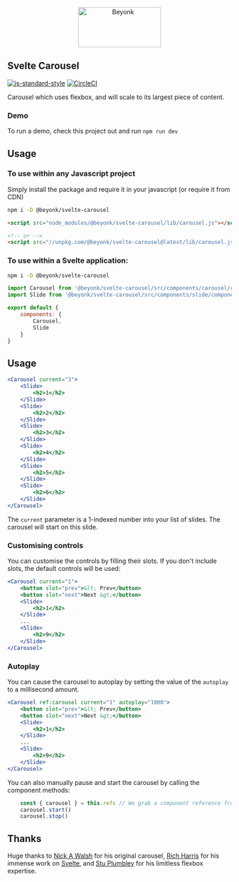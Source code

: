 <p align="center">
  <img width="186" height="90" src="https://user-images.githubusercontent.com/218949/44782765-377e7c80-ab80-11e8-9dd8-fce0e37c235b.png" alt="Beyonk" />
</p>

## Svelte Carousel

[![js-standard-style](https://img.shields.io/badge/code%20style-standard-brightgreen.svg)](http://standardjs.com) [![CircleCI](https://circleci.com/gh/beyonk-adventures/svelte-carousel.svg?style=shield)](https://circleci.com/gh/beyonk-adventures/svelte-carousel)


Carousel which uses flexbox, and will scale to its largest piece of content.

### Demo

To run a demo, check this project out and run `npm run dev`

## Usage

### To use within any Javascript project
Simply install the package and require it in your javascript (or require it from CDN)

```bash
npm i -D @beyonk/svelte-carousel
```

```html
<script src="node_modules/@beyonk/svelte-carousel/lib/carousel.js"></script>

<!-- or -->
<script src="//unpkg.com/@beyonk/svelte-carousel@latest/lib/carousel.js"></script>
```

### To use within a Svelte application:

```bash
npm i -D @beyonk/svelte-carousel
```

```js
import Carousel from '@beyonk/svelte-carousel/src/components/carousel/component.svelte'
import Slide from '@beyonk/svelte-carousel/src/components/slide/component.svelte'

export default {
	components: {
		Carousel,
		Slide
	}
}
```

## Usage

```jsx
<Carousel current="3">
	<Slide>
		<h2>1</h2>
	</Slide>
	<Slide>
		<h2>2</h2>
	</Slide>
	<Slide>
		<h2>3</h2>
	</Slide>
	<Slide>
		<h2>4</h2>
	</Slide>
	<Slide>
		<h2>5</h2>
	</Slide>
	<Slide>
		<h2>6</h2>
	</Slide>
</Carousel>
```

The `current` parameter is a 1-indexed number into your list of slides. The carousel will start on this slide.

### Customising controls

You can customise the controls by filling their slots. If you don't include slots, the default controls will be used:

```jsx
<Carousel current="1">
	<button slot="prev">&lt; Prev</button>
	<button slot="next">Next &gt;</button>
	<Slide>
		<h2>1</h2>
	</Slide>
	...
	<Slide>
		<h2>9</h2>
	</Slide>
</Carousel>
```

### Autoplay

You can cause the carousel to autoplay by setting the value of the `autoplay` to a millisecond amount.

```jsx
<Carousel ref:carousel current="1" autoplay="1000">
	<button slot="prev">&lt; Prev</button>
	<button slot="next">Next &gt;</button>
	<Slide>
		<h2>1</h2>
	</Slide>
	...
	<Slide>
		<h2>9</h2>
	</Slide>
</Carousel>
```

You can also manually pause and start the carousel by calling the component methods:

```js
	const { carousel } = this.refs // We grab a component reference from the 'ref:carousel' attribute above.
	carousel.start()
	carousel.stop()
```

## Thanks

Huge thanks to [Nick A Walsh](https://codepen.io/nickawalsh/) for his original carousel, [Rich Harris](https://github.com/Rich-Harris) for his immense work on [Svelte](https://svelte.technology), and [Stu Plumbley](https://github.com/stuplum) for his limitless flexbox expertise.